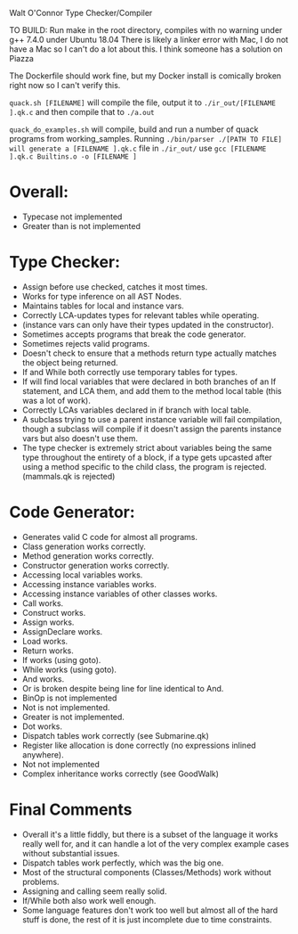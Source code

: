Walt O'Connor
Type Checker/Compiler

TO BUILD:
Run make in the root directory, compiles with no warning under g++ 7.4.0 under Ubuntu 18.04
There is likely a linker error with Mac, I do not have a Mac so I can't do a lot about this.
I think someone has a solution on Piazza

The Dockerfile should work fine, but my Docker install is comically broken right now so I can't verify this.

`quack.sh [FILENAME]` will compile the file, output it to `./ir_out/[FILENAME ].qk.c`
and then compile that to `./a.out`

`quack_do_examples.sh` will compile, build and run a number of quack programs from working_samples.
Running `./bin/parser ./[PATH TO FILE] will generate a [FILENAME ].qk.c` file in `./ir_out/`
use `gcc [FILENAME ].qk.c Builtins.o -o [FILENAME ]`



# Overall:
- Typecase not implemented
- Greater than is not implemented

# Type Checker:
- Assign before use checked, catches it most times.
- Works for type inference on all AST Nodes.
- Maintains tables for local and instance vars.
- Correctly LCA-updates types for relevant tables while operating.
- (instance vars can only have their types updated in the constructor).
- Sometimes accepts programs that break the code generator.
- Sometimes rejects valid programs.
- Doesn't check to ensure that a methods return type actually matches the object being returned.
- If and While both correctly use temporary tables for types.
- If will find local variables that were declared in both branches of an If statement, and LCA them, and add them to the method local table (this was a lot of work).
- Correctly LCAs variables declared in if branch with local table.
- A subclass trying to use a parent instance variable will fail compilation, though a subclass will compile if it doesn't assign the parents instance vars but also doesn't use them.
- The type checker is extremely strict about variables being the same type throughout the entirety of a block, if a type gets upcasted after using a method specific to the child class, the program is rejected. (mammals.qk is rejected)

# Code Generator:
- Generates valid C code for almost all programs.
- Class generation works correctly.
- Method generation works correctly.
- Constructor generation works correctly.
- Accessing local variables works.
- Accessing instance variables works.
- Accessing instance variables of other classes works.
- Call works.
- Construct works.
- Assign works.
- AssignDeclare works.
- Load works.
- Return works.
- If works (using goto).
- While works (using goto).
- And works.
- Or is broken despite being line for line identical to And.
- BinOp is not implemented
- Not is not implemented.
- Greater is not implemented.
- Dot works.
- Dispatch tables work correctly (see Submarine.qk)
- Register like allocation is done correctly (no expressions inlined anywhere).
- Not not implemented
- Complex inheritance works correctly (see GoodWalk)

# Final Comments
- Overall it's a little fiddly, but there is a subset of the language it works really well for, and it can handle a lot of the very complex example cases without substantial issues.
- Dispatch tables work perfectly, which was the big one.
- Most of the structural components (Classes/Methods) work without problems.
- Assigning and calling seem really solid.
- If/While both also work well enough.
- Some language features don't work too well but almost all of the hard stuff is done, the rest of it is just incomplete due to time constraints.




